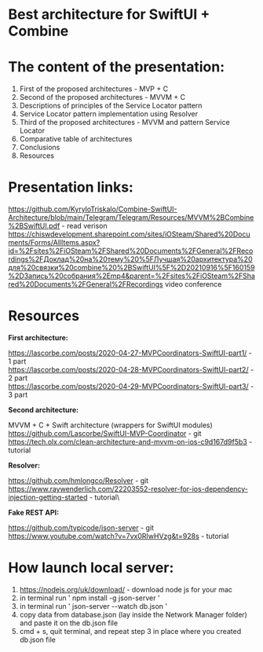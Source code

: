 # Best architecture for SwiftUI + Combine

# The content of the presentation:
1. First of the proposed architectures - MVP + C
2. Second of the proposed architectures - MVVM + C
3. Descriptions of principles of the Service Locator pattern
4. Service Locator pattern implementation using Resolver 
5. Third of the proposed architectures - MVVM and pattern Service Locator
6. Comparative table of architectures
7. Conclusions
8. Resources 

# Presentation links:
https://github.com/KyryloTriskalo/Combine-SwiftUI-Architecture/blob/main/Telegram/Telegram/Resources/MVVM%2BCombine%2BSwiftUI.pdf - read verison
https://chiswdevelopment.sharepoint.com/sites/iOSteam/Shared%20Documents/Forms/AllItems.aspx?id=%2Fsites%2FiOSteam%2FShared%20Documents%2FGeneral%2FRecordings%2FДоклад%20на%20тему%20%5FЛучшая%20архитектура%20для%20связки%20combine%20%2BSwiftUI%5F%2D20210916%5F160159%2DЗапись%20собрания%2Emp4&parent=%2Fsites%2FiOSteam%2FShared%20Documents%2FGeneral%2FRecordings video conference

# Resources
**First architecture:**

https://lascorbe.com/posts/2020-04-27-MVPCoordinators-SwiftUI-part1/ - 1 part\
https://lascorbe.com/posts/2020-04-28-MVPCoordinators-SwiftUI-part2/ - 2 part\
https://lascorbe.com/posts/2020-04-29-MVPCoordinators-SwiftUI-part3/ - 3 part

**Second architecture:**

MVVM + C + Swift architecture (wrappers for SwiftUI modules)\
https://github.com/Lascorbe/SwiftUI-MVP-Coordinator - git\
https://tech.olx.com/clean-architecture-and-mvvm-on-ios-c9d167d9f5b3 - tutorial

**Resolver:** 

https://github.com/hmlongco/Resolver - git
https://www.raywenderlich.com/22203552-resolver-for-ios-dependency-injection-getting-started - tutorial\

**Fake REST API:**

https://github.com/typicode/json-server - git\
https://www.youtube.com/watch?v=7vx0RIwHVzg&t=928s - tutorial

# How launch local server:
 1) https://nodejs.org/uk/download/ - download node js for your mac
 2) in terminal run ' npm install -g json-server ' 
 3) in terminal run ' json-server --watch db.json '
 4) copy data from database.json (lay inside the Network Manager folder) and paste it on the db.json file
 5) cmd + s, quit terminal, and repeat step 3 in place where you created db.json file

